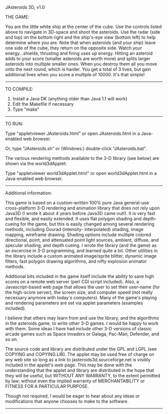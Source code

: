 JAsteroids 3D, v1.0

THE GAME:

You are the little white ship at the center of the cube. Use the
controls listed above to navigate in 3D-space and shoot the
asteroids. Use the radar (side and top) on the bottom right and the
ship's-eye view (bottom left) to help determine where you are. Note
that when asteroids (and your ship) leave one side of the cube, they
return on the opposite side. Watch your energy...shields, thrusting
and firing uses up energy. Hitting an asteroid adds to your score
(smaller asteroids are worth more) and splits larger asteroids into
multiple smaller ones. When you destroy them all you move onto the
next round, which is harder. You get a total of 3 lives, but gain
additional lives when you score a multiple of 10000. It's that simple!

_______________________________________________________________________

TO COMPILE:

1. Install a Java DK (anything older than Java 1.1 will work)
2. Edit the Makefile if necessary
3. Type "make"

_______________________________________________________________________

TO RUN:

Type "appletviewer JAsteroids.html" or open JAsteroids.html in a
Java-enabled web browser.

Or, type "JAsteroids.sh" or (Windows:) double-click "JAsteroids.bat".

The various rendering methods available to the 3-D library (see below)
are shown via the world3dApplet:

Type "appletviewer world3dApplet.html" or open world3dApplet.html in a
Java-enabled web browser.

_______________________________________________________________________

Additional information:

This game is based on a custom-written 100% pure Java general-use
cross-platform 3-D rendering and animation library that does not rely
upon Java3D (I wrote it about 4 years before Java3D came out!). It is
very fast and flexible, and easily extended. It uses flat polygon
shading and depth-cueing for the game, but this is easily changed
among several rendering methods, including Gourad (intensity-
interpolated) shading, image mapping, wireframe drawing. Shading
options include multiple colored directional, point, and attenuated
point light sources, ambient, diffuse, and specular shading, and depth
cueing. I wrote the library (and the game) as an excercise in 3-D
programming, and learned quite a lot. Other utilities in the library
include a custom animated image/sprite blitter, dynamic image filters,
fast polygon drawing algorithms, and nifty explosion animator methods.

Additional bits included in the game itself include the ability to
save high scores on a remote web server (perl CGI script
included). Also, a Javascript-based web page that allows the user to
set their user-name (for the high-score server), the screen size, and
computer speed (not really necessary anymore with today's
computers). Many of the game's playing and rendering parameters are
set via applet parameters (examples included).

I believe that others may learn from and use the library, and the
algorithms in the asteroids game, to write other 3-D games. I would be
happy to work with them. Some ideas I have had include other 3-D
versions of classic arcade games such as Space Invaders or Galaga,
Pac-Man, Defender, and so on.

The source code and library are distributed under the GPL and LGPL
(see COPYING and COPYING.LIB). The applet may be used free of charge
on any web site so long as a link to jasteroids3d.sourceforge.net is
visibly included in the applet's web page. This may be done with the
understanding that the applet and library are distributed in the hope
that they will be useful, but WITHOUT ANY WARRANTY, to the extent
permitted by law; without even the implied warranty of MERCHANTABILITY
or FITNESS FOR A PARTICULAR PURPOSE.

Though not required, I would be eager to hear about any ideas or
modifications that anyone chooses to make to the software.

------------------------------------------------------------

